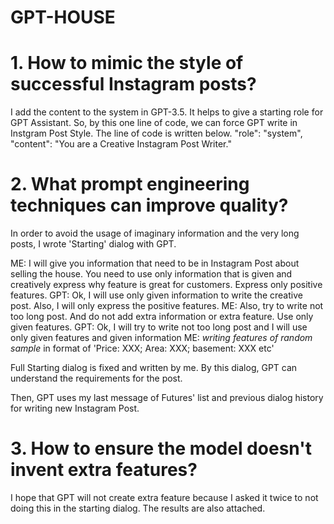 # GPT-HOUSE
# 1. How to mimic the style of successful Instagram posts?

I add the content to the system in GPT-3.5. It helps to give a starting role for GPT Assistant. 
So, by this one line of code, we can force GPT write in Instgram Post Style. The line of code is written below. 
"role": "system", "content": "You are a Creative Instagram Post Writer."

# 2. What prompt engineering techniques can improve quality?

In order to avoid the usage of imaginary information and the very long posts, I wrote 'Starting' dialog with GPT. 

ME: I will give you information that need to be in Instagram Post about selling the house. You need to use only information that is given and creatively express why feature is great for customers. Express only positive features.
GPT: Ok, I will use only given information to write the creative post. Also, I will only express the positive features.
ME: Also, try to write not too long post. And do not add extra information or extra feature. Use only given features.
GPT: Ok, I will try to write not too long post and I will use only given features and given information
ME: *writing features of random sample* in format of 'Price: XXX; Area: XXX; basement: XXX etc'

Full Starting dialog is fixed and written by me. By this dialog, GPT can understand the requirements for the post. 

Then, GPT uses my last message of Futures' list and previous dialog history for writing new Instagram Post. 

# 3. How to ensure the model doesn't invent extra features?

I hope that GPT will not create extra feature because I asked it twice to not doing this in the starting dialog. The results are also attached. 
